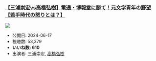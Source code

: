 ### [【三浦崇宏vs高橋弘樹】電通・博報堂に勝て！元文学青年の野望【若手時代の怒りとは？】](https://www.youtube.com/watch?v=NjvgFQ7T7Fc)
[![](https://img.youtube.com/vi/NjvgFQ7T7Fc/sddefault.jpg)](https://www.youtube.com/watch?v=NjvgFQ7T7Fc)
-   公開日: 2024-06-17
-   視聴数: 53,379
-   **いいね数: 610**
-   出演者: 三浦崇宏, [高橋弘樹](/rehacq_fan/people/高橋弘樹 "wikilink")
